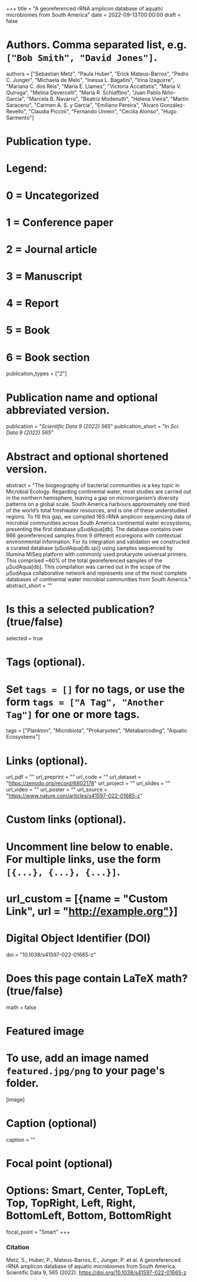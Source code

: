 +++
title = "A georeferenced rRNA amplicon database of aquatic microbiomes from South America"
date = 2022-09-13T00:00:00
draft = false

# Authors. Comma separated list, e.g. `["Bob Smith", "David Jones"]`.
authors = ["Sebastian Metz", "Paula Huber", "Erick Mateus-Barros", "Pedro C. Junger", "Michaela de Melo", "Inessa L. Bagatini", "Irina Izaguirre", "Mariana C. dos Reis", "Maria E. Llames", "Victoria Accattatis", "María V. Quiroga", "Melina Devercelli", "María R. Schiaffino", "Juan Pablo Niño-García", "Marcela B. Navarro", "Beatriz Modenutti", "Helena Vieira", "Martin Saraceno", "Carmen A. S. y García", "Emiliano Pereira", "Alvaro González-Revello", "Claudia Piccini", "Fernando Unrein", "Cecilia Alonso", "Hugo Sarmento"]

# Publication type.
# Legend:
# 0 = Uncategorized
# 1 = Conference paper
# 2 = Journal article
# 3 = Manuscript
# 4 = Report
# 5 = Book
# 6 = Book section
publication_types = ["2"]

# Publication name and optional abbreviated version.
publication = "*Scientific Data 9 (2022) 565*"
publication_short = "In *Sci. Data 9 (2022) 565*"

# Abstract and optional shortened version.
abstract = "The biogeography of bacterial communities is a key topic in Microbial Ecology. Regarding continental water, most studies are carried out in the northern hemisphere, leaving a gap on microorganism’s diversity patterns on a global scale. South America harbours approximately one third of the world’s total freshwater resources, and is one of these understudied regions. To fill this gap, we compiled 16S rRNA amplicon sequencing data of microbial communities across South America continental water ecosystems, presenting the first database µSudAqua[db]. The database contains over 866 georeferenced samples from 9 different ecoregions with contextual environmental information. For its integration and validation we constructed a curated database (µSudAqua[db.sp]) using samples sequenced by Illumina MiSeq platform with commonly used prokaryote universal primers. This comprised ~60% of the total georeferenced samples of the µSudAqua[db]. This compilation was carried out in the scope of the µSudAqua collaborative network and represents one of the most complete databases of continental water microbial communities from South America."
abstract_short = ""

# Is this a selected publication? (true/false)
selected = true

# Tags (optional).
#   Set `tags = []` for no tags, or use the form `tags = ["A Tag", "Another Tag"]` for one or more tags.
tags = ["Plankton", "Microbiota", "Prokaryotes", "Metabarcoding", "Aquatic Ecosystems"]

# Links (optional).
url_pdf = ""
url_preprint = ""
url_code = ""
url_dataset = "https://zenodo.org/record/6802178"
url_project = ""
url_slides = ""
url_video = ""
url_poster = ""
url_source = "https://www.nature.com/articles/s41597-022-01665-z"

# Custom links (optional).
#   Uncomment line below to enable. For multiple links, use the form `[{...}, {...}, {...}]`.
# url_custom = [{name = "Custom Link", url = "http://example.org"}]

# Digital Object Identifier (DOI)
doi = "10.1038/s41597-022-01665-z"

# Does this page contain LaTeX math? (true/false)
math = false

# Featured image
# To use, add an image named `featured.jpg/png` to your page's folder. 
[image]
  # Caption (optional)
  caption = ""

  # Focal point (optional)
  # Options: Smart, Center, TopLeft, Top, TopRight, Left, Right, BottomLeft, Bottom, BottomRight
  focal_point = "Smart"
+++

### Citation

Metz, S., Huber, P., Mateus-Barros, E., Junger, P. et al. A georeferenced rRNA amplicon database of aquatic microbiomes from South America. Scientific Data 9, 565 (2022). https://doi.org/10.1038/s41597-022-01665-z
